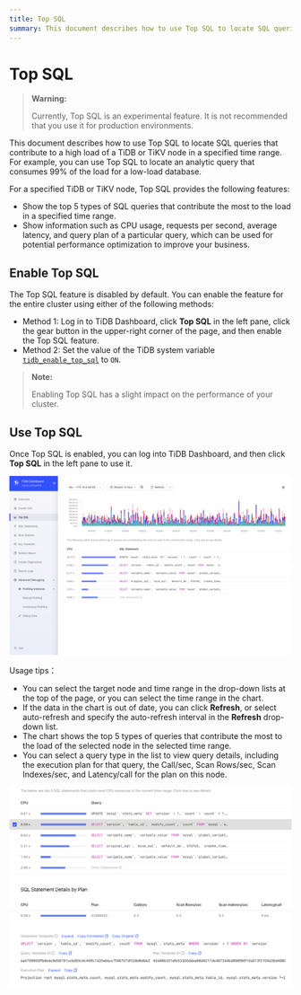 ```yaml
---
title: Top SQL
summary: This document describes how to use Top SQL to locate SQL queries that contribute to a high load.
---
```


# Top SQL

> **Warning:**
>
> Currently, Top SQL is an experimental feature. It is not recommended that you use it for production environments.

This document describes how to use Top SQL to locate SQL queries that contribute to a high load of a TiDB or TiKV node in a specified time range. For example, you can use Top SQL to locate an analytic query that consumes 99% of the load for a low-load database.

For a specified TiDB or TiKV node, Top SQL provides the following features:

* Show the top 5 types of SQL queries that contribute the most to the load in a specified time range.
* Show information such as CPU usage, requests per second, average latency, and query plan of a particular query, which can be used for potential performance optimization to improve your business.

## Enable Top SQL

The Top SQL feature is disabled by default. You can enable the feature for the entire cluster using either of the following methods:

- Method 1: Log in to TiDB Dashboard, click **Top SQL** in the left pane, click the gear button in the upper-right corner of the page, and then enable the Top SQL feature.
- Method 2: Set the value of the TiDB system variable [`tidb_enable_top_sql`](/system-variables.md#tidb_enable_top_sql-introduced-from-v540-version) to `ON`.

> **Note:**
>
> Enabling Top SQL has a slight impact on the performance of your cluster.

## Use Top SQL

Once Top SQL is enabled, you can log into TiDB Dashboard, and then click **Top SQL** in the left pane to use it.

![Top SQL](/media/dashboard/top-sql-overview.png)

Usage tips：

* You can select the target node and time range in the drop-down lists at the top of the page, or you can select the time range in the chart.
* If the data in the chart is out of date, you can click **Refresh**, or select auto-refresh and specify the auto-refresh interval in the **Refresh** drop-down list.
* The chart shows the top 5 types of queries that contribute the most to the load of the selected node in the selected time range.
* You can select a query type in the list to view query details, including the execution plan for that query, the Call/sec, Scan Rows/sec, Scan Indexes/sec, and Latency/call for the plan on this node.

![Top SQL Details](/media/dashboard/top-sql-details.png)
